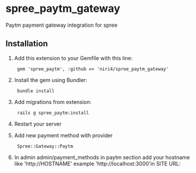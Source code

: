 # spree_paytm_gateway
Paytm payment gateway integration for spree


## Installation

1. Add this extension to your Gemfile with this line:

        gem 'spree_paytm', :github => 'niri4/spree_paytm_gateway'

2. Install the gem using Bundler:

        bundle install

3. Add migrations from extension:

        rails g spree_paytm:install

4. Restart your server

5. Add new payment method with provider

        Spree::Gateway::Paytm

6. In admin admin/payment_methods in paytm section add your hostname like 'http://HOSTNAME' example  'http://localhost:3000'in SITE URL:
